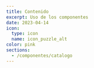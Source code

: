 ```yaml
---
title: Contenido
excerpt: Uso de los componentes
date: 2023-04-14
icon:
  type: icon
  name: icon_puzzle_alt
color: pink
sections:
  - /componentes/catalogo
---
```

